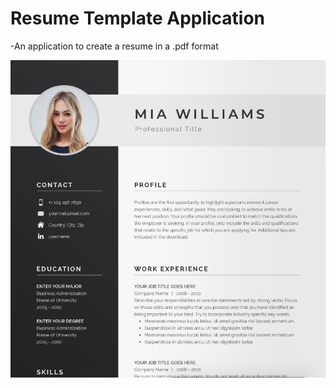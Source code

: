 # Resume Template Application

-An application to create a resume in a .pdf format 

![resume](./img/img.png)


